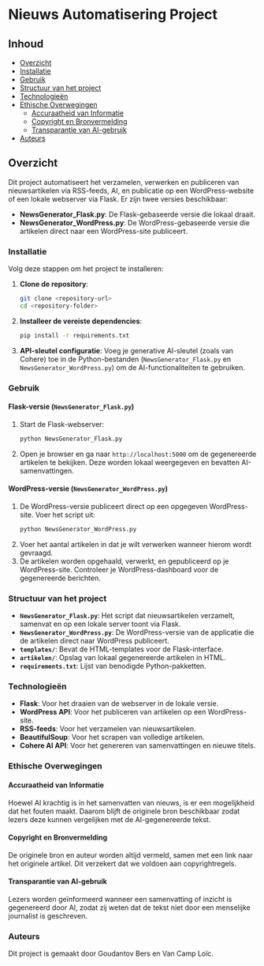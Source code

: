 # Nieuws Automatisering Project

## Inhoud
- [Overzicht](#overzicht)
- [Installatie](#installatie)
- [Gebruik](#gebruik)
- [Structuur van het project](#structuur-van-het-project)
- [Technologieën](#technologieën)
- [Ethische Overwegingen](#ethische-overwegingen)
  - [Accuraatheid van Informatie](#accuraatheid-van-informatie)
  - [Copyright en Bronvermelding](#copyright-en-bronvermelding)
  - [Transparantie van AI-gebruik](#transparantie-van-ai-gebruik)
- [Auteurs](#auteurs)

## Overzicht
Dit project automatiseert het verzamelen, verwerken en publiceren van nieuwsartikelen via RSS-feeds, AI, en publicatie op een WordPress-website of een lokale webserver via Flask. Er zijn twee versies beschikbaar:

- **NewsGenerator_Flask.py**: De Flask-gebaseerde versie die lokaal draait.
- **NewsGenerator_WordPress.py**: De WordPress-gebaseerde versie die artikelen direct naar een WordPress-site publiceert.

### Installatie
Volg deze stappen om het project te installeren:

1. **Clone de repository**:
    ```bash
    git clone <repository-url>
    cd <repository-folder>
    ```
   
2. **Installeer de vereiste dependencies**:
    ```bash
    pip install -r requirements.txt
    ```
   
3. **API-sleutel configuratie**:
    Voeg je generative AI-sleutel (zoals van Cohere) toe in de Python-bestanden (`NewsGenerator_Flask.py` en `NewsGenerator_WordPress.py`) om de AI-functionaliteiten te gebruiken.

### Gebruik

#### Flask-versie (`NewsGenerator_Flask.py`)
1. Start de Flask-webserver:
    ```bash
    python NewsGenerator_Flask.py
    ```
2. Open je browser en ga naar `http://localhost:5000` om de gegenereerde artikelen te bekijken. Deze worden lokaal weergegeven en bevatten AI-samenvattingen.

#### WordPress-versie (`NewsGenerator_WordPress.py`)
1. De WordPress-versie publiceert direct op een opgegeven WordPress-site. Voer het script uit:
    ```bash
    python NewsGenerator_WordPress.py
    ```
2. Voer het aantal artikelen in dat je wilt verwerken wanneer hierom wordt gevraagd.
3. De artikelen worden opgehaald, verwerkt, en gepubliceerd op je WordPress-site. Controleer je WordPress-dashboard voor de gegenereerde berichten.

### Structuur van het project
- **`NewsGenerator_Flask.py`**: Het script dat nieuwsartikelen verzamelt, samenvat en op een lokale server toont via Flask.
- **`NewsGenerator_WordPress.py`**: De WordPress-versie van de applicatie die de artikelen direct naar WordPress publiceert.
- **`templates/`**: Bevat de HTML-templates voor de Flask-interface.
- **`artikelen/`**: Opslag van lokaal gegenereerde artikelen in HTML.
- **`requirements.txt`**: Lijst van benodigde Python-pakketten.

### Technologieën
- **Flask**: Voor het draaien van de webserver in de lokale versie.
- **WordPress API**: Voor het publiceren van artikelen op een WordPress-site.
- **RSS-feeds**: Voor het verzamelen van nieuwsartikelen.
- **BeautifulSoup**: Voor het scrapen van volledige artikelen.
- **Cohere AI API**: Voor het genereren van samenvattingen en nieuwe titels.

### Ethische Overwegingen

#### Accuraatheid van Informatie
Hoewel AI krachtig is in het samenvatten van nieuws, is er een mogelijkheid dat het fouten maakt. Daarom blijft de originele bron beschikbaar zodat lezers deze kunnen vergelijken met de AI-gegenereerde tekst.

#### Copyright en Bronvermelding
De originele bron en auteur worden altijd vermeld, samen met een link naar het originele artikel. Dit verzekert dat we voldoen aan copyrightregels.

#### Transparantie van AI-gebruik
Lezers worden geïnformeerd wanneer een samenvatting of inzicht is gegenereerd door AI, zodat zij weten dat de tekst niet door een menselijke journalist is geschreven.

### Auteurs
Dit project is gemaakt door Goudantov Bers en Van Camp Loïc.
